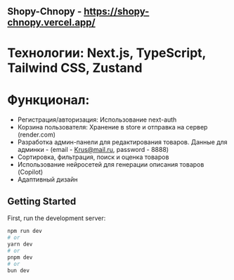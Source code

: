 ## Shopy-Chnopy - https://shopy-chnopy.vercel.app/

# Технологии: Next.js, TypeScript, Tailwind CSS, Zustand

# Функционал:
 * Регистрация/авторизация: Использование next-auth
 * Корзина пользователя: Хранение в store и отправка на сервер (render.com)
 * Разработка админ-панели для редактирования товаров. Данные для админки - (email - Krus@mail.ru, password - 8888)
 * Сортировка, фильтрация, поиск и оценка товаров
 * Использование нейросетей для генерации описания товаров (Copilot)
 * Адаптивный дизайн 



## Getting Started

First, run the development server:

```bash
npm run dev
# or
yarn dev
# or
pnpm dev
# or
bun dev
```

